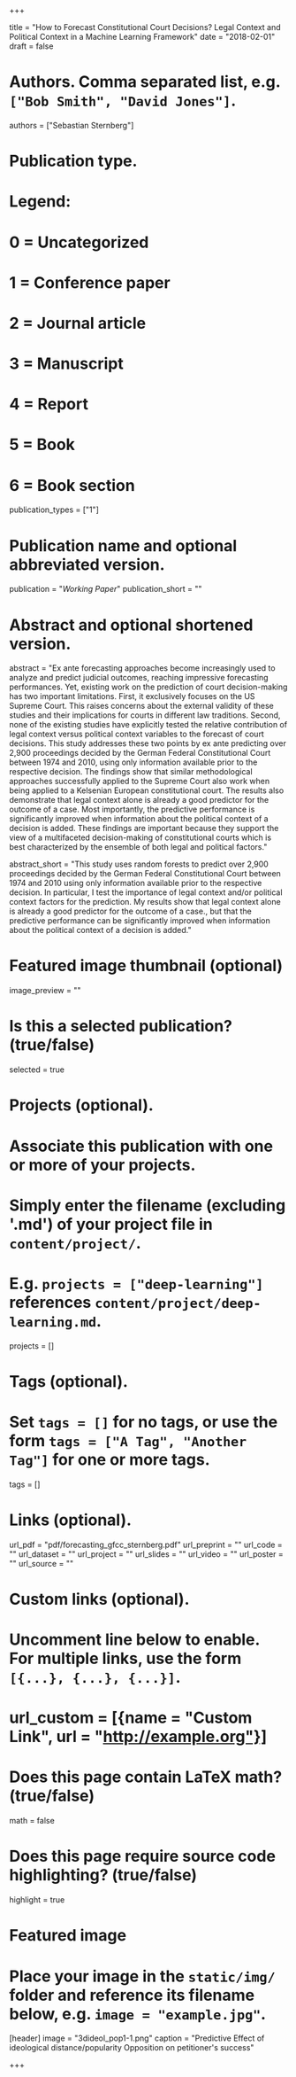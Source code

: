 +++

title = "How to Forecast Constitutional Court Decisions? Legal Context and Political Context in a Machine Learning Framework"
date = "2018-02-01"
draft = false

# Authors. Comma separated list, e.g. `["Bob Smith", "David Jones"]`.
authors = ["Sebastian Sternberg"]

# Publication type.
# Legend:
# 0 = Uncategorized
# 1 = Conference paper
# 2 = Journal article
# 3 = Manuscript
# 4 = Report
# 5 = Book
# 6 = Book section
publication_types = ["1"]

# Publication name and optional abbreviated version.
publication = "*Working Paper*"
publication_short = ""

# Abstract and optional shortened version.
abstract = "Ex ante forecasting approaches become increasingly used to analyze and predict judicial outcomes, reaching impressive forecasting performances. Yet, existing work on the prediction of court decision-making has two important limitations. First, it exclusively focuses on the US Supreme Court. This raises concerns about the external validity of these studies and their implications for courts in different law traditions. Second, none of the existing studies have explicitly tested the relative contribution of legal context versus political context variables to the forecast of court decisions. This study addresses these two points by ex ante predicting over 2,900 proceedings decided by the German Federal Constitutional Court between 1974 and 2010, using only information available prior to the respective decision. The findings show that similar methodological approaches successfully applied to the Supreme Court also work when being applied to a Kelsenian European constitutional court. The results also demonstrate that legal context alone is already a good predictor for the outcome of a case. Most importantly, the predictive performance is significantly improved when information about the political context of a decision is added. These findings are important because they support the view of a multifaceted decision-making of constitutional courts which is best characterized by the ensemble of both legal and political factors."

abstract_short = "This study uses random forests to predict over 2,900 proceedings decided by the German Federal Constitutional Court between 1974 and 2010 using only information available prior to the respective decision. In particular, I test the importance of legal context and/or political context factors for the prediction. My results show that legal context alone is already a good predictor for the outcome of a case., but that the predictive performance can be significantly improved when information about the political context of a decision is added."

# Featured image thumbnail (optional)
image_preview = ""

# Is this a selected publication? (true/false)
selected = true

# Projects (optional).
#   Associate this publication with one or more of your projects.
#   Simply enter the filename (excluding '.md') of your project file in `content/project/`.
#   E.g. `projects = ["deep-learning"]` references `content/project/deep-learning.md`.
projects = []

# Tags (optional).
#   Set `tags = []` for no tags, or use the form `tags = ["A Tag", "Another Tag"]` for one or more tags.
tags = []

# Links (optional).
url_pdf = "pdf/forecasting_gfcc_sternberg.pdf"
url_preprint = ""
url_code = ""
url_dataset = ""
url_project = ""
url_slides = ""
url_video = ""
url_poster = ""
url_source = ""

# Custom links (optional).
#   Uncomment line below to enable. For multiple links, use the form `[{...}, {...}, {...}]`.
# url_custom = [{name = "Custom Link", url = "http://example.org"}]

# Does this page contain LaTeX math? (true/false)
math = false

# Does this page require source code highlighting? (true/false)
highlight = true

# Featured image
# Place your image in the `static/img/` folder and reference its filename below, e.g. `image = "example.jpg"`.
[header]
image = "3dideol_pop1-1.png"
caption = "Predictive Effect of ideological distance/popularity Opposition on petitioner's success"

+++
